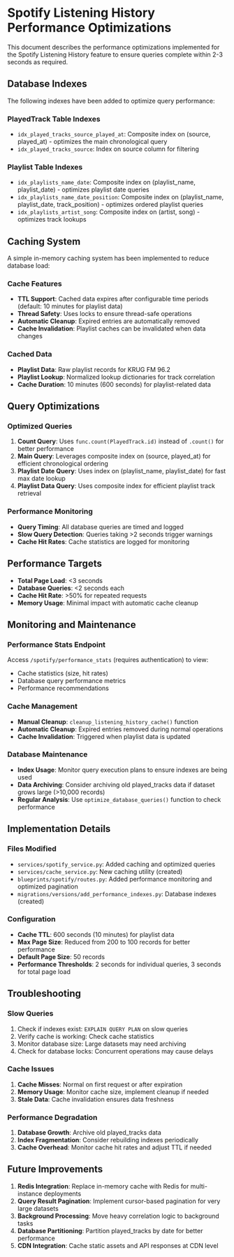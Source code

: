 # Spotify Listening History Performance Optimizations

This document describes the performance optimizations implemented for the Spotify Listening History feature to ensure queries complete within 2-3 seconds as required.

## Database Indexes

The following indexes have been added to optimize query performance:

### PlayedTrack Table Indexes
- `idx_played_tracks_source_played_at`: Composite index on (source, played_at) - optimizes the main chronological query
- `idx_played_tracks_source`: Index on source column for filtering

### Playlist Table Indexes  
- `idx_playlists_name_date`: Composite index on (playlist_name, playlist_date) - optimizes playlist date queries
- `idx_playlists_name_date_position`: Composite index on (playlist_name, playlist_date, track_position) - optimizes ordered playlist queries
- `idx_playlists_artist_song`: Composite index on (artist, song) - optimizes track lookups

## Caching System

A simple in-memory caching system has been implemented to reduce database load:

### Cache Features
- **TTL Support**: Cached data expires after configurable time periods (default: 10 minutes for playlist data)
- **Thread Safety**: Uses locks to ensure thread-safe operations
- **Automatic Cleanup**: Expired entries are automatically removed
- **Cache Invalidation**: Playlist caches can be invalidated when data changes

### Cached Data
- **Playlist Data**: Raw playlist records for KRUG FM 96.2
- **Playlist Lookup**: Normalized lookup dictionaries for track correlation
- **Cache Duration**: 10 minutes (600 seconds) for playlist-related data

## Query Optimizations

### Optimized Queries
1. **Count Query**: Uses `func.count(PlayedTrack.id)` instead of `.count()` for better performance
2. **Main Query**: Leverages composite index on (source, played_at) for efficient chronological ordering
3. **Playlist Date Query**: Uses index on (playlist_name, playlist_date) for fast max date lookup
4. **Playlist Data Query**: Uses composite index for efficient playlist track retrieval

### Performance Monitoring
- **Query Timing**: All database queries are timed and logged
- **Slow Query Detection**: Queries taking >2 seconds trigger warnings
- **Cache Hit Rates**: Cache statistics are logged for monitoring

## Performance Targets

- **Total Page Load**: <3 seconds
- **Database Queries**: <2 seconds each
- **Cache Hit Rate**: >50% for repeated requests
- **Memory Usage**: Minimal impact with automatic cache cleanup

## Monitoring and Maintenance

### Performance Stats Endpoint
Access `/spotify/performance_stats` (requires authentication) to view:
- Cache statistics (size, hit rates)
- Database query performance metrics
- Performance recommendations

### Cache Management
- **Manual Cleanup**: `cleanup_listening_history_cache()` function
- **Automatic Cleanup**: Expired entries removed during normal operations
- **Cache Invalidation**: Triggered when playlist data is updated

### Database Maintenance
- **Index Usage**: Monitor query execution plans to ensure indexes are being used
- **Data Archiving**: Consider archiving old played_tracks data if dataset grows large (>10,000 records)
- **Regular Analysis**: Use `optimize_database_queries()` function to check performance

## Implementation Details

### Files Modified
- `services/spotify_service.py`: Added caching and optimized queries
- `services/cache_service.py`: New caching utility (created)
- `blueprints/spotify/routes.py`: Added performance monitoring and optimized pagination
- `migrations/versions/add_performance_indexes.py`: Database indexes (created)

### Configuration
- **Cache TTL**: 600 seconds (10 minutes) for playlist data
- **Max Page Size**: Reduced from 200 to 100 records for better performance
- **Default Page Size**: 50 records
- **Performance Thresholds**: 2 seconds for individual queries, 3 seconds for total page load

## Troubleshooting

### Slow Queries
1. Check if indexes exist: `EXPLAIN QUERY PLAN` on slow queries
2. Verify cache is working: Check cache statistics
3. Monitor database size: Large datasets may need archiving
4. Check for database locks: Concurrent operations may cause delays

### Cache Issues
1. **Cache Misses**: Normal on first request or after expiration
2. **Memory Usage**: Monitor cache size, implement cleanup if needed
3. **Stale Data**: Cache invalidation ensures data freshness

### Performance Degradation
1. **Database Growth**: Archive old played_tracks data
2. **Index Fragmentation**: Consider rebuilding indexes periodically
3. **Cache Overhead**: Monitor cache hit rates and adjust TTL if needed

## Future Improvements

1. **Redis Integration**: Replace in-memory cache with Redis for multi-instance deployments
2. **Query Result Pagination**: Implement cursor-based pagination for very large datasets
3. **Background Processing**: Move heavy correlation logic to background tasks
4. **Database Partitioning**: Partition played_tracks by date for better performance
5. **CDN Integration**: Cache static assets and API responses at CDN level